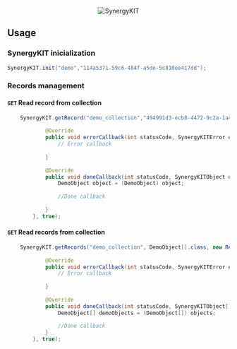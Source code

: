 <p align="center" >
<img src="https://synergykit.com/images/logo-synergykit.png" alt="SynergyKIT" title="SynergyKIT">
</p>

## Usage

### SynergyKIT inicialization
```java
SynergyKIT.init("demo","114a5371-59c6-484f-a5de-5c810ee417dd");
```

### Records management

#### `GET` Read record from collection
```java
	SynergyKIT.getRecord("demo_collection","494991d3-ecb8-4472-9c2a-1a4a1ed10946",DemoObject.class , new ResponseListener() {
			
			@Override
			public void errorCallback(int statusCode, SynergyKITError errorObject) {
				// Error callback
				
			}
			
			@Override
			public void doneCallback(int statusCode, SynergyKITObject object) {
				DemoObject object = (DemoObject) object;
				
				//Done callback
				
			}
		}, true);
```
#### `GET` Read records from collection
```java
	SynergyKIT.getRecords("demo_collection", DemoObject[].class, new RecordsResponseListener() {
			
			@Override
			public void errorCallback(int statusCode, SynergyKITError errorObject) {
				// Error callback
				
			}
			
			@Override
			public void doneCallback(int statusCode, SynergyKITObject[] objects) {
				DemoObject[] demoObjects = (DemoObject[]) objects;
				
				//Done callback
			}
		}, true);
```
